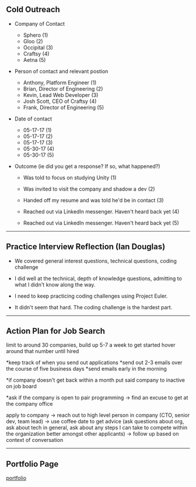 ## Cold Outreach 
* Company of Contact
  * Sphero (1)
  * Gloo (2)
  * Occipital (3) 
  * Craftsy (4)
  * Aetna (5)

* Person of contact and relevant postion 
  * Anthony, Platform Engineer (1)
  * Brian, Director of Engineering (2)
  * Kevin, Lead Web Developer (3)
  * Josh Scott, CEO of Craftsy (4) 
  * Frank, Director of Engineering (5)

* Date of contact
  * 05-17-17 (1)
  * 05-17-17 (2)
  * 05-17-17 (3)
  * 05-30-17 (4)
  * 05-30-17 (5)

* Outcome (ie did you get a response? If so, what happened?)

  *  Was told to focus on studying Unity (1)

  *  Was invited to visit the company and shadow a dev (2) 

  *  Handed off my resume and was told he'd be in contact (3)
  
  * Reached out via LinkedIn messenger. Haven't heard back yet (4) 
  
  * Reached out via LinkedIn messenger. Haven't heard back yet (5)
  
---

## Practice Interview Reflection (Ian Douglas)

* We covered general interest questions, technical questions, coding challenge

* I did well at the technical, depth of knowledge questions, admitting to what I didn't know along the way. 

* I need to keep practicing coding challenges using Project Euler. 

* It didn't seem that hard. The coding challenge is the hardest part. 

---

## Action Plan for Job Search 

limit to around 30 companies, build up 5-7 a week to get started 
hover around that number until hired 

*keep track of when you send out applications 
*send out 2-3 emails over the course of five business days
*send emails early in the morning 

*if company doesn't get back within a month put said company to inactive on job board

*ask if the company is open to pair programming -> find an excuse to get at the company office

apply to company 
-> reach out to high level person in company (CTO, senior dev, team lead) 
-> use coffee date to get advice (ask questions about org, ask about tech in general, ask about any steps I can take to compete within the organization better amongst other applicants)
-> follow up based on context of conversation 


---

## Portfolio Page 

[portfolio](https://www.turing.io/alumni/eric-wahlgren-sauro)

